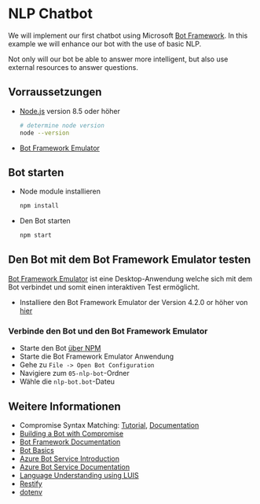 # NLP Chatbot

We will implement our first chatbot using Microsoft [Bot Framework][1].
In this example we will enhance our bot with the use of basic NLP.

Not only will our bot be able to answer more intelligent, but also use external resources to answer questions.

## Vorraussetzungen

- [Node.js][4] version 8.5 oder höher

    ```bash
    # determine node version
    node --version
    ```

- [Bot Framework Emulator][5]

## Bot starten

- Node module installieren

    ```bash
    npm install
    ```

- Den Bot starten

    ```bash
    npm start
    ```

## Den Bot mit dem Bot Framework Emulator testen

[Bot Framework Emulator][5] ist eine Desktop-Anwendung welche sich mit dem Bot verbindet und somit einen interaktiven Test ermöglicht.

- Installiere den Bot Framework Emulator der Version 4.2.0 or höher von [hier][6]

### Verbinde den Bot und den Bot Framework Emulator

- Starte den Bot [über NPM](#Bot-starten)
- Starte die Bot Framework Emulator Anwendung
- Gehe zu `File -> Open Bot Configuration`
- Navigiere zum `05-nlp-bot`-Ordner
- Wähle die `nlp-bot.bot`-Dateu

## Weitere Informationen

- Compromise Syntax Matching: [Tutorial](https://observablehq.com/@spencermountain/compromise-match-syntax), [Documentation](https://github.com/spencermountain/compromise/wiki/Match-Syntax)
- [Building a Bot with Compromise](https://observablehq.com/@spencermountain/compromise-making-a-bot)
- [Bot Framework Documentation][20]
- [Bot Basics][32]
- [Azure Bot Service Introduction][21]
- [Azure Bot Service Documentation][22]
- [Language Understanding using LUIS][11]
- [Restify][30]
- [dotenv][31]

[1]: https://dev.botframework.com
[2]: https://www.typescriptlang.org
[3]: https://www.typescriptlang.org/#download-links
[4]: https://nodejs.org
[5]: https://github.com/microsoft/botframework-emulator
[6]: https://github.com/Microsoft/BotFramework-Emulator/releases
[7]: https://docs.microsoft.com/en-us/cli/azure/?view=azure-cli-latest
[8]: https://docs.microsoft.com/en-us/cli/azure/install-azure-cli?view=azure-cli-latest
[9]: https://github.com/Microsoft/botbuilder-tools/tree/master/packages/MSBot
[10]: https://portal.azure.com
[11]: https://www.luis.ai
[20]: https://docs.botframework.com
[21]: https://docs.microsoft.com/en-us/azure/bot-service/bot-service-overview-introduction?view=azure-bot-service-4.0
[22]: https://docs.microsoft.com/en-us/azure/bot-service/?view=azure-bot-service-4.0
[30]: https://www.npmjs.com/package/restify
[31]: https://www.npmjs.com/package/dotenv
[32]: https://docs.microsoft.com/en-us/azure/bot-service/bot-builder-basics?view=azure-bot-service-4.0
[40]: https://aka.ms/azuredeployment
[41]: ./PREREQUISITES.md

